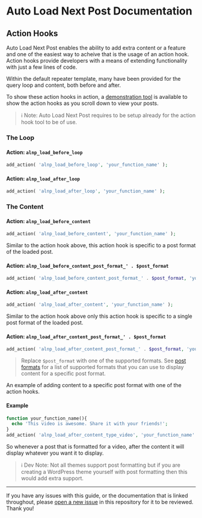 # Auto Load Next Post Documentation

## Action Hooks

Auto Load Next Post enables the ability to add extra content or a feature and one of the easiest way to acheive that is the usage of an action hook. Action hooks provide developers with a means of extending functionality with just a few lines of code.

Within the default repeater template, many have been provided for the query loop and content, both before and after.

To show these action hooks in action, a [demonstration tool](https://github.com/autoloadnextpost/alnp-action-hooks-demonstration) is available to show the action hooks as you scroll down to view your posts.

> ℹ️ Note: Auto Load Next Post requires to be setup already for the action hook tool to be of use.


### The Loop

#### Action: `alnp_load_before_loop`

```php
add_action( 'alnp_load_before_loop', 'your_function_name' );
```

#### Action: `alnp_load_after_loop`

```php
add_action( 'alnp_load_after_loop', 'your_function_name' );
```

### The Content

#### Action: `alnp_load_before_content`

```php
add_action( 'alnp_load_before_content', 'your_function_name' );
```

Similar to the action hook above, this action hook is specific to a post format of the loaded post.

#### Action: `alnp_load_before_content_post_format_' . $post_format`

```php
add_action( 'alnp_load_before_content_post_format_' . $post_format, 'your_function_name' );
```

#### Action: `alnp_load_after_content`

```php
add_action( 'alnp_load_after_content', 'your_function_name' );
```

Similar to the action hook above only this action hook is specific to a single post format of the loaded post.

#### Action: `alnp_load_after_content_post_format_' . $post_format`

```php
add_action( 'alnp_load_after_content_post_format_' . $post_format, 'your_function_name' );
```

> Replace `$post_format` with one of the supported formats. See [post formats](https://codex.wordpress.org/Post_Formats) for a list of supported formats that you can use to display content for a specific post format.

An example of adding content to a specific post format with one of the action hooks.

#### Example

```php
function your_function_name(){
  echo 'This video is awesome. Share it with your friends!';
}
add_action( 'alnp_load_after_content_type_video', 'your_function_name' );
```

So whenever a post that is formatted for a video, after the content it will display whatever you want it to display.

> ℹ️ Dev Note: Not all themes support post formatting but if you are creating a WordPress theme yourself with post formatting then this would add extra support.

---

If you have any issues with this guide, or the documentation that is linked throughout, please [open a new issue](https://github.com/AutoLoadNextPost/alnp-documentation/issues/new) in this repository for it to be reviewed. Thank you!